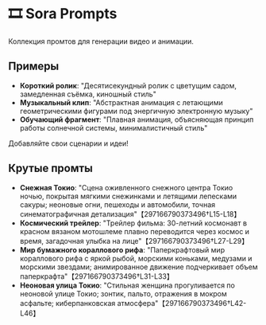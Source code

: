 # 🎞️ Sora Prompts

Коллекция промтов для генерации видео и анимации.

## Примеры

- **Короткий ролик**: "Десятисекундный ролик с цветущим садом, замедленная съёмка, киношный стиль"
- **Музыкальный клип**: "Абстрактная анимация с летающими геометрическими фигурами под энергичную электронную музыку"
- **Обучающий фрагмент**: "Плавная анимация, объясняющая принцип работы солнечной системы, минималистичный стиль"

Добавляйте свои сценарии и идеи!

## Крутые промты

- **Снежная Токио**: "Сцена оживленного снежного центра Токио ночью, покрытая мягкими снежинками и летящими лепесками сакуры; неоновые огни, пешеходы и автомобили, точная синематографичная детализация"【297166790373496†L15-L18】
- **Космический трейлер**: "Трейлер фильма: 30-летний космонавт в красном вязаном мотошлеме плавно переводится через космос и время, загадочная улыбка на лице"【297166790373496†L27-L29】
- **Мир бумажного кораллового рифа**: "Паперкрафтовый мир кораллового рифа с яркой рыбой, морскими коньками, медузами и морскими звездами; анимированное движение подчеркивает объем паперкрафта"【297166790373496†L31-L33】
- **Неоновая улица Токио**: "Стильная женщина прогуливается по неоновой улице Токио; зонтик, пальто, отражения в мокром асфальте; киберпанковская атмосфера"【297166790373496†L42-L46】

